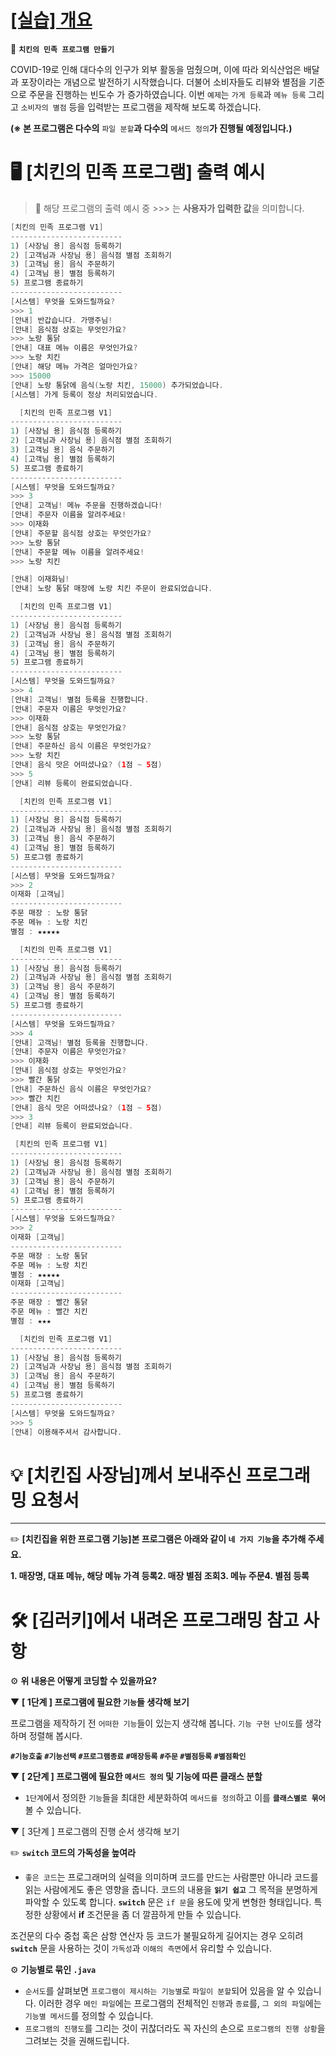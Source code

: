# [[실습] 개요](https://urclass.codestates.com/content/9e2dbf9d-a39c-4b63-850b-26b3563628ee?playlist=1980)

🐓 **`치킨의 민족 프로그램 만들기`**

COVID-19로 인해 대다수의 인구가 외부 활동을 멈췄으며, 이에 따라 외식산업은 배달과 포장이라는 개념으로 발전하기 시작했습니다. 더불어 소비자들도 리뷰와 별점을 기준으로 주문을 진행하는 빈도수 가 증가하였습니다.
이번 `예제`는 `가게 등록`과 `메뉴 등록` 그리고 `소비자의 별점` 등을 입력받는 프로그램을 제작해 보도록 하겠습니다.

**(※ 본 프로그램은 다수의** `파일 분할`**과 다수의** `메서드 정의`**가 진행될 예정입니다.)**

# 🖥 [치킨의 민족 프로그램] 출력 예시

> 🚨 해당 프로그램의 출력 예시 중 >>> 는 **사용자가 입력한 값**을 의미합니다.
>

```java
[치킨의 민족 프로그램 V1]
-------------------------
1) [사장님 용] 음식점 등록하기
2) [고객님과 사장님 용] 음식점 별점 조회하기
3) [고객님 용] 음식 주문하기
4) [고객님 용] 별점 등록하기
5) 프로그램 종료하기
-------------------------
[시스템] 무엇을 도와드릴까요?
>>> 1
[안내] 반갑습니다. 가맹주님!
[안내] 음식점 상호는 무엇인가요?
>>> 노랑 통닭
[안내] 대표 메뉴 이름은 무엇인가요?
>>> 노랑 치킨
[안내] 해당 메뉴 가격은 얼마인가요?
>>> 15000
[안내] 노랑 통닭에 음식(노랑 치킨, 15000) 추가되었습니다.
[시스템] 가게 등록이 정상 처리되었습니다.

  [치킨의 민족 프로그램 V1]
-------------------------
1) [사장님 용] 음식점 등록하기
2) [고객님과 사장님 용] 음식점 별점 조회하기
3) [고객님 용] 음식 주문하기
4) [고객님 용] 별점 등록하기
5) 프로그램 종료하기
-------------------------
[시스템] 무엇을 도와드릴까요?
>>> 3
[안내] 고객님! 메뉴 주문을 진행하겠습니다!
[안내] 주문자 이름을 알려주세요!
>>> 이재화
[안내] 주문할 음식점 상호는 무엇인가요?
>>> 노랑 통닭
[안내] 주문할 메뉴 이름을 알려주세요!
>>> 노랑 치킨

[안내] 이재화님!
[안내] 노랑 통닭 매장에 노랑 치킨 주문이 완료되었습니다.

  [치킨의 민족 프로그램 V1]
-------------------------
1) [사장님 용] 음식점 등록하기
2) [고객님과 사장님 용] 음식점 별점 조회하기
3) [고객님 용] 음식 주문하기
4) [고객님 용] 별점 등록하기
5) 프로그램 종료하기
-------------------------
[시스템] 무엇을 도와드릴까요?
>>> 4
[안내] 고객님! 별점 등록을 진행합니다.
[안내] 주문자 이름은 무엇인가요?
>>> 이재화
[안내] 음식점 상호는 무엇인가요?
>>> 노랑 통닭
[안내] 주문하신 음식 이름은 무엇인가요?
>>> 노랑 치킨
[안내] 음식 맛은 어떠셨나요? (1점 ~ 5점)
>>> 5
[안내] 리뷰 등록이 완료되었습니다.

  [치킨의 민족 프로그램 V1]
-------------------------
1) [사장님 용] 음식점 등록하기
2) [고객님과 사장님 용] 음식점 별점 조회하기
3) [고객님 용] 음식 주문하기
4) [고객님 용] 별점 등록하기
5) 프로그램 종료하기
-------------------------
[시스템] 무엇을 도와드릴까요?
>>> 2
이재화 [고객님]
-------------------------
주문 매장 : 노랑 통닭
주문 메뉴 : 노랑 치킨
별점 : ★★★★★

  [치킨의 민족 프로그램 V1]
-------------------------
1) [사장님 용] 음식점 등록하기
2) [고객님과 사장님 용] 음식점 별점 조회하기
3) [고객님 용] 음식 주문하기
4) [고객님 용] 별점 등록하기
5) 프로그램 종료하기
-------------------------
[시스템] 무엇을 도와드릴까요?
>>> 4
[안내] 고객님! 별점 등록을 진행합니다.
[안내] 주문자 이름은 무엇인가요?
>>> 이재화
[안내] 음식점 상호는 무엇인가요?
>>> 빨간 통닭
[안내] 주문하신 음식 이름은 무엇인가요?
>>> 빨간 치킨
[안내] 음식 맛은 어떠셨나요? (1점 ~ 5점)
>>> 3
[안내] 리뷰 등록이 완료되었습니다.

 [치킨의 민족 프로그램 V1]
-------------------------
1) [사장님 용] 음식점 등록하기
2) [고객님과 사장님 용] 음식점 별점 조회하기
3) [고객님 용] 음식 주문하기
4) [고객님 용] 별점 등록하기
5) 프로그램 종료하기
-------------------------
[시스템] 무엇을 도와드릴까요?
>>> 2
이재화 [고객님]
-------------------------
주문 매장 : 노랑 통닭
주문 메뉴 : 노랑 치킨
별점 : ★★★★★
이재화 [고객님]
-------------------------
주문 매장 : 빨간 통닭
주문 메뉴 : 빨간 치킨
별점 : ★★★

  [치킨의 민족 프로그램 V1]
-------------------------
1) [사장님 용] 음식점 등록하기
2) [고객님과 사장님 용] 음식점 별점 조회하기
3) [고객님 용] 음식 주문하기
4) [고객님 용] 별점 등록하기
5) 프로그램 종료하기
-------------------------
[시스템] 무엇을 도와드릴까요?
>>> 5
[안내] 이용해주셔서 감사합니다.

```

# 💡 [치킨집 사장님]께서 보내주신 프로그래밍 요청서

---

✏️ **[치킨집을 위한 프로그램 기능]본 프로그램은 아래와 같이 `네 가지 기능`을 추가해 주세요.**

**1. 매장명, 대표 메뉴, 해당 메뉴 가격 등록2. 매장 별점 조회3. 메뉴 주문4. 별점 등록**

# 🛠 [김러키]에서 내려온 프로그래밍 참고 사항

⚙ **위 내용은 어떻게 코딩할 수 있을까요?**

▼ **[ 1단계 ] 프로그램에 필요한 `기능`들 생각해 보기**

프로그램을 제작하기 전 `어떠한 기능`들이 있는지 생각해 봅니다. `기능 구현 난이도`를 생각하며 정렬해 봅시다.

**`#기능호출` `#기능선택` `#프로그램종료` `#매장등록` `#주문` `#별점등록` `#별점확인`**

▼ **[ 2단계 ] 프로그램에 필요한 `메서드 정의` 및 기능에 따른 클래스 분할**

- `1단계`에서 정의한 `기능`들을 최대한 세분화하여 `메서드를 정의`하고 이를 **`클래스별로 묶어`** 볼 수 있습니다.

▼ [ 3단계 ] 프로그램의 진행 순서 생각해 보기

✏️ **`switch` 코드의 가독성을 높여라**

- `좋은 코드`는 프로그래머의 실력을 의미하며 코드를 만드는 사람뿐만 아니라 코드를 읽는 사람에게도 좋은 영향을 줍니다. 코드의 내용을 **`읽기 쉽고`** 그 목적을 분명하게 파악할 수 있도록 합니다.
  **`switch`** 문은 `if 문`을 용도에 맞게 변형한 형태입니다. 특정한 상황에서 **if** 조건문을 좀 더 깔끔하게 만들 수 있습니다.

조건문의 다수 중첩 혹은 삼항 연산자 등 코드가 불필요하게 길어지는 경우 오히려 **`switch`** 문을 사용하는 것이 `가독성`과 `이해의 측면`에서 유리할 수 있습니다.

⚙ **기능별로 묶인 `.java`**

- `순서도`를 살펴보면 `프로그램이 제시하는 기능별`로 `파일이 분할`되어 있음을 알 수 있습니다. 이러한 경우 `메인 파일`에는 프로그램의 전체적인 `진행`과 `종료`를, `그 외의 파일`에는 `기능별 메서드`를 정의할 수 있습니다.
- `프로그램의 진행도`를 그리는 것이 귀찮더라도 꼭 자신의 손으로 `프로그램의 진행 상황`을 그려보는 것을 권해드립니다.